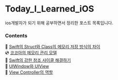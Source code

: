 # Today_I_Learned_iOS

ios개발자가 되기 위해 공부하면서 정리한 포스트 목록입니다.

### Contents
👾 [Swift의 Struct와 Class의 메모리 저장 방식의 차이](https://ahyeonlog.tistory.com/1)  
💿 [코코아의 메모리 관리 모델](https://ahyeonlog.tistory.com/2)  
🦖 [Swift의 강한 참조 사이클 해결하기](https://ahyeonlog.tistory.com/3)  
🍱 [UIWindow와 UIView](https://ahyeonlog.tistory.com/16)  
🧩 [View Controller의 역할](https://ahyeonlog.tistory.com/17)  

